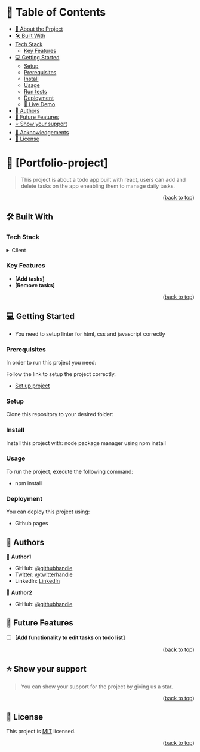 # 📗 Table of Contents

- [📖 About the Project](#about-project)
- [🛠 Built With](#built-with)
- [Tech Stack](#tech-stack)
    - [Key Features](#key-features)
- [💻 Getting Started](#getting-started)
  - [Setup](#setup)
  - [Prerequisites](#prerequisites)
  - [Install](#install)
  - [Usage](#usage)
  - [Run tests](#run-tests)
  - [Deployment](#triangular_flag_on_post-deployment)
  - [🚀 Live Demo](#live-demo)
- [👥 Authors](#authors)
- [🔭 Future Features](#future-features)
- [⭐️ Show your support](#support)
- [🙏 Acknowledgements](#acknowledgements)
- [📝 License](#license)


# 📖 [Portfolio-project] <a name="about-project"></a>

>  This project is about a todo app built with react, users can add and delete tasks on the app eneabling them to manage daily tasks.

 
<p align="right">(<a href="#readme-top">back to top</a>)</p>

## 🛠 Built With <a name="built-with"></a>

### Tech Stack <a name="tech-stack"></a>

<details>
  <summary>Client</summary>
  <ul>
    <li><a href="#">html</a></li>
    <li><a href="#">css</a></li>
    <li><a href="#">React</a></li>
  </ul>
</details>

### Key Features <a name="key-features"></a>


- **[Add tasks]**
- **[Remove tasks]**

<p align="right">(<a href="#readme-top">back to top</a>)</p>



## 💻 Getting Started <a name="getting-started"></a>

- You need to setup linter for html, css and javascript correctly

### Prerequisites

In order to run this project you need:

Follow the link to setup the project correctly.

- [Set up project](https://github.com/microverseinc/linters-config/tree/master/html-css)



### Setup

Clone this repository to your desired folder:


### Install

Install this project with: node package manager using npm install


### Usage

To run the project, execute the following command:

- npm install

### Deployment

You can deploy this project using:

- Github pages

 
## 👥 Authors <a name="authors"></a>


👤 **Author1**

- GitHub: [@githubhandle](https://github.com/shaaibu7)
- Twitter: [@twitterhandle](https://twitter.com/shaaibu)
- LinkedIn: [LinkedIn](https://linkedin.com/in/shaaibu)


👤 **Author2**

- GitHub: [@githubhandle](https://github.com/Caren-Koroeny/)

## 🔭 Future Features <a name="future-features"></a>

- [ ] **[Add functionality to edit tasks on todo list]**
 
<p align="right">(<a href="#readme-top">back to top</a>)</p>


 
## ⭐️ Show your support <a name="support"></a>

> You can show your support for the project by giving us a star.


<p align="right">(<a href="#readme-top">back to top</a>)</p>

 
## 📝 License <a name="license"></a>

This project is [MIT](./LICENSE) licensed.

<p align="right">(<a href="#readme-top">back to top</a>)</p>
